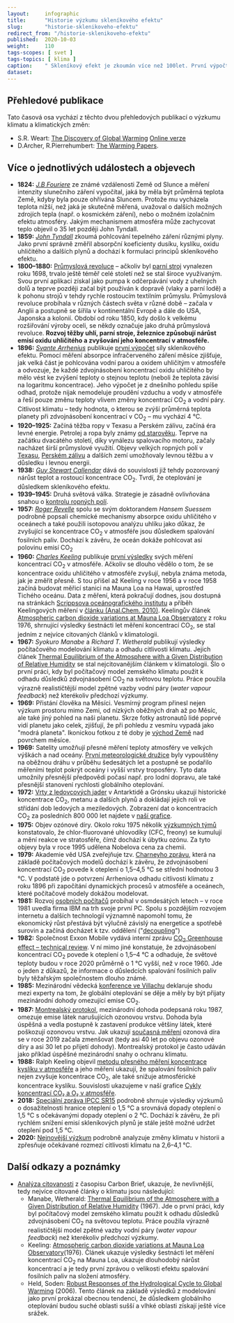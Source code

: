 ```yaml
---
layout:     infographic
title:      "Historie výzkumu skleníkového efektu"
slug:       "historie-sklenikoveho-efektu"
redirect_from: "/historie-sklenikoveho-efektu"
published:  2020-10-03
weight:     110
tags-scopes: [ svet ]
tags-topics: [ klima ]
caption:    " Skleníkový efekt je zkoumán více než 100let. První výpočty síly skleníkového efektu se objevily v devatenáctém století, měření a výpočty v průběhu dvacátého století je dále zpřesnily."
dataset:
---
```


## Přehledové publikace

Tato časová osa vychází z těchto dvou přehledových publikací o výzkumu klimatu a klimatických změn:

* S.R. Weart: [The Discovery of Global Warming](https://www.hup.harvard.edu/catalog.php?isbn=9780674031890) [Online verze](https://history.aip.org/climate/method.htm)
* D.Archer, R.Pierrehumbert: [The Warming Papers](https://www.wiley.com/en-us/The+Warming+Papers%3A+The+Scientific+Foundation+for+the+Climate+Change+Forecast-p-9781405196161).

## Více o jednotlivých událostech a objevech

* **1824:** *[J.B Fouriere](https://en.wikipedia.org/wiki/Joseph_Fourier#Discovery_of_the_greenhouse_effect)* ze známé vzdálenosti Země od Slunce a měření intenzity slunečního záření vypočítal, jaká by měla být průměrná teplota Země, kdyby byla pouze ohřívána Sluncem. Protože mu vycházela teplota nižší, než jaká je skutečně měřená, uvažoval o dalších možných zdrojích tepla (např. o kosmickém záření), nebo o možném izolačním efektu atmosféry. Jakým mechanismem atmosféra může zachycovat teplo objevil o 35 let později John Tyndall.
* **1859:** *[John Tyndall](https://en.wikipedia.org/wiki/John_Tyndall#Molecular_physics_of_radiant_heat)* zkoumá pohlcování tepelného záření různými plyny. Jako první správně změřil absorpční koeficienty dusíku, kyslíku, oxidu uhličitého a dalších plynů a dochází k formulaci principů skleníkového efektu.
* **1800–1880:** [Průmyslová revoluce](https://en.wikipedia.org/wiki/Industrial_Revolution) – ačkoliv byl [parní stroj](https://en.wikipedia.org/wiki/Steam_engine) vynalezen roku 1698, trvalo ještě téměř celé století než se stal široce využívaným. Svou první aplikaci získal jako pumpa k odčerpávání vody z uhelných dolů a teprve později začal být používán k dopravě (vlaky a parní lodě) a k pohonu strojů v tehdy rychle rostoucím textilním průmyslu. Průmyslová revoluce probíhala v různých částech světa v různé době – začala v Anglii a postupně se šířila v kontinentální Evropě a dále do USA, Japonska a kolonií. Období od roku 1850, kdy došlo k velkému rozšiřování výroby oceli, se někdy označuje jako druhá průmyslová revoluce. **Rozvoj těžby uhlí, parní stroje, železnice způsobují nárůst emisí oxidu uhličitého a zvyšování jeho koncentrací v atmosféře.**
* **1896:** *[Svante Arrhenius](https://en.wikipedia.org/wiki/Svante_Arrhenius#Greenhouse_effect)* publikuje [první výpočet](https://www.tandfonline.com/doi/abs/10.1080/14786449608620846) síly skleníkového efektu. Pomocí měření absorpce infračerveného záření měsíce zjišťuje, jak velká část je pohlcována vodní parou a oxidem uhličitým v atmosféře a odvozuje, že každé zdvojnásobení koncentrací oxidu uhličitého by mělo vést ke zvýšení teploty o stejnou teplotu (neboli že teplota závisí na logaritmu koncentrace). Jeho výpočet je z dnešního pohledu spíše odhad, protože nijak nemodeluje proudění vzduchu a vody v atmosféře a řeší pouze změnu teploty vlivem změny koncentrací CO<sub>2</sub> a vodní páry. Citlivost klimatu – tedy hodnota, o kterou se zvýší průměrná teplota planety při zdvojnásobení koncentrací v CO<sub>2</sub> – mu vychází 4 °C.
* **1920–1925:** Začíná těžba ropy v Texasu a Perském zálivu, začíná éra levné energie. Petrolej a ropa byly známy [od starověku](https://en.wikipedia.org/wiki/Petroleum#History). Teprve na začátku dvacátého století, díky vynálezu spalovacího motoru, začaly nacházet širší průmyslové využití. Objevy velkých ropných polí v [Texasu](https://en.wikipedia.org/wiki/Texas_oil_boom), [Perském zálivu](https://courses.lumenlearning.com/suny-hccc-worldhistory2/chapter/the-discovery-of-oil-in-the-middle-east/) a dalších zemí umožňovaly levnou těžbu a v důsledku i levnou energii.
* **1938:** *[Guy Stewart Callendar](https://en.wikipedia.org/wiki/Guy_Stewart_Callendar#Research)* dává do souvislosti již tehdy pozorovaný nárůst teplot a rostoucí koncentrace CO<sub>2</sub>. Tvrdí, že oteplování je důsledkem skleníkového efektu.
* **1939–1945:** Druhá světová válka. Strategie je zásadně ovlivňována snahou o [kontrolu ropných polí](https://en.wikipedia.org/wiki/Oil_campaign_of_World_War_II).
* **1957:** *[Roger Revelle](https://en.wikipedia.org/wiki/Roger_Revelle#Global_warming)* spolu se svým doktorandem *Hansem Suessem* podrobně popsali chemické mechanismy absorpce oxidu uhličitého v oceánech a  také použili isotopovou analýzu uhlíku jako důkaz, že zvyšující se koncentrace CO<sub>2</sub> v atmosféře jsou důsledkem spalování fosilních paliv. Dochází k závěru, že oceán dokáže pohlcovat asi polovinu emisí CO<sub>2</sub>
* **1960:** *[Charles Keeling](https://en.wikipedia.org/wiki/Charles_David_Keeling#Work_with_Scripps_Institution_of_Oceanography,_1958%E2%80%932005)* publikuje [první výsledky](https://scrippsco2.ucsd.edu/assets/publications/keeling_tellus_1960.pdf) svých měření koncentrací CO<sub>2</sub> v atmosféře. Ačkoliv se dlouho vědělo o tom, že se koncentrace oxidu uhličitého v atmosféře zvyšují, nebyla známa metoda, jak je změřit přesně. S tou přišel až Keeling v roce 1956 a v roce 1958 začíná budovat měřicí stanici na Mauna Loa na Hawai, uprostřed Tichého oceánu. Data z měření, která pokračují dodnes, jsou dostupná na stránkách [Scrippsova oceánografického institutu](https://scrippsco2.ucsd.edu/data/atmospheric_co2/primary_mlo_co2_record.html) a příběh Keelingových měření v [článku (Anal.Chem. 2010)](https://pubs.acs.org/doi/pdf/10.1021/ac1001492). Keelingův článek [Atmospheric carbon dioxide variations at Mauna Loa Observatory](https://onlinelibrary.wiley.com/doi/abs/10.1111/j.2153-3490.1976.tb00701.x) z roku 1976, shrnující výsledky šestnácti let měření koncentrací CO<sub>2</sub>, se stal jedním z nejvíce citovaných článků v klimatologii.
* **1967:** *Syokuro Manabe* a *Richard T. Wetherald* publikují výsledky počítačového modelování klimatu a odhadu citlivosti klimatu. Jejich článek [Thermal Equilibrium of the Atmosphere with a Given Distribution of Relative Humidity](https://journals.ametsoc.org/jas/article/24/3/241/17328/Thermal-Equilibrium-of-the-Atmosphere-with-a-Given) se stal nejcitovanějším článkem v klimatologii. Šlo o první práci, kdy byl počítačový model zemského klimatu použit k odhadu důsledků zdvojnásobení CO<sub>2</sub> na světovou teplotu. Práce použila výrazně realističtější model zpětné vazby vodní páry (_water vapour feedback_) než kterékoliv předchozí výzkumy.
* **1969:** Přistání člověka na Měsíci. Vesmírný program přinesl nejen výzkum prostoru mimo Zemi, od nízkých oběžných drah až po Měsíc, ale také jiný pohled na naši planetu. Skrze fotky astronautů lidé poprvé vidí planetu jako celek, zjišťují, že při pohledu z vesmíru vypadá jako "modrá planeta". Ikonickou fotkou z té doby je [východ Země](https://en.wikipedia.org/wiki/Earthrise) nad povrchem měsíce.
* **1969:** Satelity umožňují přesné měření teploty atmosféry ve velkých výškách a nad oceány. [První meteorologické družice](https://en.wikipedia.org/wiki/Weather_satellite#History) byly vypouštěny na oběžnou dráhu v průběhu šedesátých let a postupně se podařilo měřeními teplot pokrýt oceány i vyšší vrstvy troposféry. Tyto data umožnily přesnější předpovědi počasí např. pro lodní dopravu, ale také přesnější stanovení rychlosti globálního oteplování.
* **1972:** [Vrty z ledovcových jader](https://en.wikipedia.org/wiki/Ice_core#History) v Antarktidě a Grónsku ukazují historické koncentrace CO<sub>2</sub>, metanu a dalších plynů a dokládají jejich roli ve střídání dob ledových a meziledových. Zobrazení dat o koncentracích CO<sub>2</sub> za posledních 800 000 let najdete v [naší grafice](/infografiky/koncentrace-co2).
* **1975:** Objev ozónové díry. Okolo roku 1975 několik [výzkumných týmů](https://en.wikipedia.org/wiki/Ozone_depletion#Research_history)  konstatovalo, že chlor-fluorované uhlovodíky (CFC, freony) se kumulují a mění reakce ve stratosféře, čímž dochází k úbytku ozónu. Za tyto objevy byla v roce 1995 udělena Nobelova cena za chemii.
* **1979:** Akademie věd USA zveřejňuje tzv. [Charneyho zprávu](/studie/1979-charneyho-zprava), která na základě počítačových modelů dochází k závěru, že zdvojnásobení koncentrací CO<sub>2</sub> povede k oteplení o 1,5–4,5 °C se střední hodnotou 3 °C. V podstatě jde o potvrzení Arrheniova odhadu citlivosti klimatu z roku 1896 při započítání dynamických procesů v atmosféře a oceánech, které počítačové modely dokážou modelovat.
* **1981:** Rozvoj [osobních počítačů](https://en.wikipedia.org/wiki/History_of_personal_computers) probíhal v osmdesátých letech – v roce 1981 uvedla firma IBM na trh svoje první PC. Spolu s pozdějším rozvojem internetu a dalších technologií významně napomohl tomu, že ekonomický růst přestává být výlučně závislý na energetice a spotřebě surovin a začíná docházet k tzv. oddělení ("[decoupling](https://www.enviwiki.cz/wiki/Decoupling)")
* **1982:** Společnost Exxon Mobile vydává interní zprávu [CO<sub>2</sub> Greenhouse effect – technical review](https://insideclimatenews.org/sites/default/files/documents/1982%20Exxon%20Primer%20on%20CO2%20Greenhouse%20Effect.pdf). V ní mimo jiné konstatuje, že zdvojnásobení koncentrací CO<sub>2</sub> povede k oteplení o 1,5–4 °C a odhaduje, že světové teploty budou v roce 2020 průměrně o 1 °C vyšší, než v roce 1960. Jde o jeden z důkazů, že informace o důsledcích spalování fosilních paliv byly těžařským společnostem dlouho známé.
* **1985:** Mezinárodní vědecká [konference ve Villachu](http://what-when-how.com/global-warming/villach-conference-global-warming/) deklaruje shodu mezi experty na tom, že globální oteplování se děje a měly by být přijaty mezinárodní dohody omezující emise CO<sub>2</sub>.
* **1987:** [Montrealský protokol](https://en.wikipedia.org/wiki/Montreal_Protocol), mezinárodní dohoda podepsaná roku 1987, omezuje emise látek narušujících ozonovou vrstvu. Dohoda byla úspěšná a vedla postupně k zastavení produkce většiny látek, které poškozují ozonovou vrstvu. Jak ukazují [současná měření](https://ozonewatch.gsfc.nasa.gov/) ozonová díra se v roce 2019 začala zmenšovat (tedy asi 40 let po objevu ozonové díry a asi 30 let po přijetí dohody). Montrealský protokol je často udáván jako příklad úspěšné mezinárodní snahy o ochranu klimatu.
* **1988:** Ralph Keeling objevil [metodu přesného měření koncentrace kyslíku v atmosféře](http://bluemoon.ucsd.edu/publications/ralph/34_PhDthesis.pdf) a jeho měření ukazují, že spalování fosilních paliv nejen zvyšuje koncentrace CO<sub>2</sub>, ale také snižuje atmosférické koncentrace kyslíku. Souvislosti ukazujeme v naší grafice [Cykly koncentrací CO₂ a O₂ v atmosféře](/infografiky/cykly-koncentrace-co2).
* **2018:** [Speciální zpráva IPCC SR15](https://www.ipcc.ch/sr15/) podrobně shrnuje výsledky výzkumů o dosažitelnosti hranice oteplení o 1,5 °C a srovnává dopady oteplení o 1,5 °C s očekávanými dopady  oteplení o 2 °C.  Dochází k závěru, že při rychlém snížení emisí skleníkových plynů je stále ještě možné udržet oteplení pod 1,5 °C.
* **2020:** [Nejnovější výzkum](https://agupubs.onlinelibrary.wiley.com/doi/10.1029/2019RG000678) podrobně analyzuje změny klimatu v historii a zpřesňuje očekávané rozmezí <glossary id="citlivost">citlivosti klimatu</glossary> na 2,6–4,1 °C.

## Další odkazy a poznámky

* [Analýza citovanosti](https://www.carbonbrief.org/the-most-influential-climate-change-papers-of-all-time) z časopisu Carbon Brief, ukazuje, že nevlivnější, tedy nejvíce citované články o klimatu jsou následující:
  * Manabe, Wetherald: [Thermal Equilibrium of the Atmosphere with a Given Distribution of Relative Humidity](https://journals.ametsoc.org/jas/article/24/3/241/17328/Thermal-Equilibrium-of-the-Atmosphere-with-a-Given) (1967). Jde o první práci, kdy byl počítačový model zemského klimatu použit k odhadu důsledků zdvojnásobení CO<sub>2</sub> na světovou teplotu. Práce použila výrazně realističtější model zpětné vazby vodní páry (_water vapour feedback_) než kterékoliv předchozí výzkumy.
  * Keeling: [Atmospheric carbon dioxide variations at Mauna Loa Observatory](https://onlinelibrary.wiley.com/doi/abs/10.1111/j.2153-3490.1976.tb00701.x)(1976). Článek ukazuje výsledky šestnácti let měření koncentrací CO<sub>2</sub> na Mauna Loa, ukazuje dlouhodobý nárůst koncentrací a je tedy první zprávou o velikosti efektu spalování fosilních paliv na složení atmosféry.
  * Held, Soden: [Robust Responses of the Hydrological Cycle to Global Warming](https://www.gfdl.noaa.gov/bibliography/related_files/ih0601.pdf) (2006). Tento článek na základě výsledků z modelování jako první prokázal obecnou tendenci, že důsledkem globálního oteplování budou suché oblasti sušší a vlhké oblasti získají ještě více srážek.
